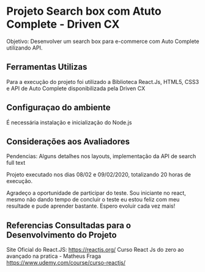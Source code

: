 # Projeto Search box com Atuto Complete - Driven CX

Objetivo: Desenvolver um search box para e-commerce com Auto Complete utilizando API.

## Ferramentas Utilizas

Para a execução do projeto foi utilizado a Biblioteca React.Js, HTML5, CSS3 e API de Auto Complete disponibilizada pela Driven CX

## Configuraçao do ambiente

É necessária instalação e inicialização do Node.js 

## Considerações aos Avaliadores

Pendencias: Alguns detalhes nos layouts, implementação da API de search full text

Projeto executado nos dias 08/02 e 09/02/2020, totalizando 20 horas de execução.

Agradeço a oportunidade de participar do teste. Sou iniciante no react, mesmo não dando tempo de concluir o teste eu estou feliz com meu resultade e pude aprender bastante. Espero evoluir cada vez mais!

## Referencias Consultadas para o Desenvolvimento do Projeto

Site Oficial do React.JS: https://reactjs.org/
Curso React Js do zero ao avançado na pratica - Matheus Fraga https://www.udemy.com/course/curso-reactjs/